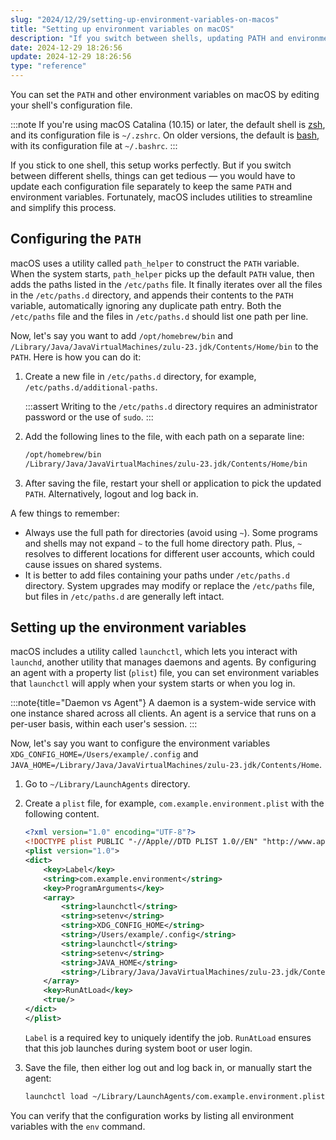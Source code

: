 ```yaml
---
slug: "2024/12/29/setting-up-environment-variables-on-macos"
title: "Setting up environment variables on macOS"
description: "If you switch between shells, updating PATH and environment variables for each shell's configuration file can become tedious. Fortunately, macOS offers utilities to simplify this process."
date: 2024-12-29 18:26:56
update: 2024-12-29 18:26:56
type: "reference"
---
```


You can set the `PATH` and other environment variables on macOS by editing your shell's configuration file.

:::note
If you're using macOS Catalina (10.15) or later, the default shell is [zsh](https://en.wikipedia.org/wiki/Z_shell), and its configuration file is `~/.zshrc`. On older versions, the default is [bash](https://en.wikipedia.org/wiki/Bash_(Unix_shell)), with its configuration file at `~/.bashrc`.
:::

If you stick to one shell, this setup works perfectly. But if you switch between different shells, things can get tedious — you would have to update each configuration file separately to keep the same `PATH` and environment variables. Fortunately, macOS includes utilities to streamline and simplify this process.

## Configuring the `PATH`

macOS uses a utility called `path_helper` to construct the `PATH` variable. When the system starts, `path_helper` picks up the default `PATH` value, then adds the paths listed in the `/etc/paths` file. It finally iterates over all the files in the `/etc/paths.d` directory, and appends their contents to the `PATH` variable, automatically ignoring any duplicate path entry. Both the `/etc/paths` file and the files in `/etc/paths.d` should list one path per line.

Now, let's say you want to add `/opt/homebrew/bin` and `/Library/Java/JavaVirtualMachines/zulu-23.jdk/Contents/Home/bin` to the `PATH`. Here is how you can do it:

1. Create a new file in `/etc/paths.d` directory, for example, `/etc/paths.d/additional-paths`.
   
   :::assert
   Writing to the `/etc/paths.d` directory requires an administrator password or the use of `sudo`.
   :::

2. Add the following lines to the file, with each path on a separate line:
   
   ```txt title="/etc/paths.d/additional-paths"
   /opt/homebrew/bin
   /Library/Java/JavaVirtualMachines/zulu-23.jdk/Contents/Home/bin
   ```
3. After saving the file, restart your shell or application to pick the updated `PATH`. Alternatively, logout and log back in.

A few things to remember:
- Always use the full path for directories (avoid using `~`). Some programs and shells may not expand `~` to the full home directory path. Plus, `~` resolves to different locations for different user accounts, which could cause issues on shared systems.
- It is better to add files containing your paths under `/etc/paths.d` directory. System upgrades may modify or replace the `/etc/paths` file, but files in `/etc/paths.d` are generally left intact.

## Setting up the environment variables

macOS includes a utility called `launchctl`, which lets you interact with `launchd`, another utility that manages daemons and agents. By configuring an agent with a property list (`plist`) file, you can set environment variables that `launchctl` will apply when your system starts or when you log in.

:::note{title="Daemon vs Agent"}
A daemon is a system-wide service with one instance shared across all clients. An agent is a service that runs on a per-user basis, within each user's session.
:::

Now, let's say you want to configure the environment variables `XDG_CONFIG_HOME=/Users/example/.config` and `JAVA_HOME=/Library/Java/JavaVirtualMachines/zulu-23.jdk/Contents/Home`.

1. Go to `~/Library/LaunchAgents` directory.
2. Create a `plist` file, for example, `com.example.environment.plist` with the following content.

   ```xml title="~/Library/LaunchAgents/com.example.environment.plist" {9..16}
   <?xml version="1.0" encoding="UTF-8"?>
   <!DOCTYPE plist PUBLIC "-//Apple//DTD PLIST 1.0//EN" "http://www.apple.com/DTDs/PropertyList-1.0.dtd">
   <plist version="1.0">
   <dict>
       <key>Label</key>
       <string>com.example.environment</string>
       <key>ProgramArguments</key>
       <array>
           <string>launchctl</string>
           <string>setenv</string>
           <string>XDG_CONFIG_HOME</string>
           <string>/Users/example/.config</string>
           <string>launchctl</string>
           <string>setenv</string>
           <string>JAVA_HOME</string>
           <string>/Library/Java/JavaVirtualMachines/zulu-23.jdk/Contents/Home</string>
       </array>
       <key>RunAtLoad</key>
       <true/>
   </dict>
   </plist>
   ```

   `Label` is a required key to uniquely identify the job. `RunAtLoad` ensures that this job launches during system boot or user login.

3. Save the file, then either log out and log back in, or manually start the agent:
   
   ```sh
   launchctl load ~/Library/LaunchAgents/com.example.environment.plist
   ```

You can verify that the configuration works by listing all environment variables with the `env` command.
